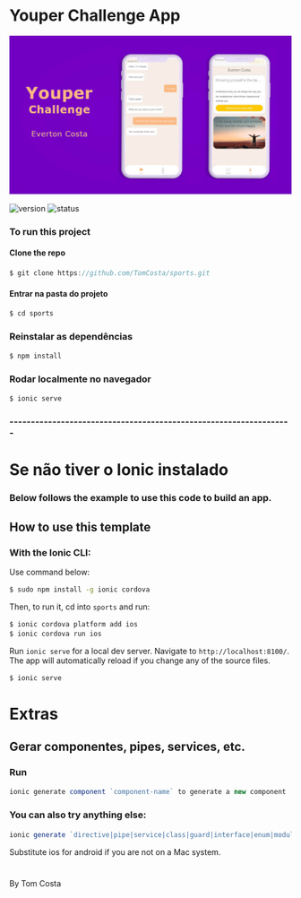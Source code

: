 
# Youper Challenge App

![Youper](./www/img/youper-screen.jpg)

![version][version-badge] ![status][status-emprogresso]

### To run this project
#### Clone the repo
```javascript
$ git clone https://github.com/TomCosta/sports.git
``` 
#### Entrar na pasta do projeto
```javascript
$ cd sports
``` 
### Reinstalar as dependências
```bash
$ npm install
```
### Rodar localmente no navegador
```bash
$ ionic serve
```
### ------------------------------------------------------------------
# Se não tiver o Ionic instalado

### Below follows the example to use this code to build an app.

## How to use this template

### With the Ionic CLI:

Use command below:

```bash
$ sudo npm install -g ionic cordova
```

Then, to run it, cd into `sports` and run:

```bash
$ ionic cordova platform add ios
$ ionic cordova run ios
```

Run `ionic serve` for a local dev server. Navigate to `http://localhost:8100/`. The app will automatically reload if you change any of the source files.
```bash
$ ionic serve
```

# Extras
## Gerar componentes, pipes, services, etc.
### Run 
```javascript
ionic generate component `component-name` to generate a new component
```
### You can also try anything else:
```javascript
ionic generate `directive|pipe|service|class|guard|interface|enum|module`
```

Substitute ios for android if you are not on a Mac system.

#
By Tom Costa

[CHANGELOG]: ./CHANGELOG.md
[version-badge]: https://img.shields.io/badge/version-1.0.0-blue.svg
[license-badge]: https://img.shields.io/badge/license-MIT-blue.svg
[status-emprogresso]: https://img.shields.io/badge/status-Em%20progresso-blueviolet
[idioma]: https://img.shields.io/badge/idioma-Portugu%C3%AAs-800060